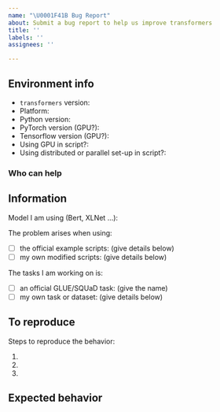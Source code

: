 ```yaml
---
name: "\U0001F41B Bug Report"
about: Submit a bug report to help us improve transformers
title: ''
labels: ''
assignees: ''

---
```



## Environment info
<!-- You can run the command `transformers-cli env` and copy-and-paste its output below.
     Don't forget to fill out the missing fields in that output! -->

- `transformers` version:
- Platform:
- Python version:
- PyTorch version (GPU?):
- Tensorflow version (GPU?):
- Using GPU in script?:
- Using distributed or parallel set-up in script?:

### Who can help
<!-- Your issue will be replied to more quickly if you can figure out the right person to tag with @
 If you know how to use git blame, that is the easiest way, otherwise, here is a rough guide of **who to tag**.
 Please tag fewer than 3 people.

Models:

- albert, bert, xlm: @LysandreJik
- blenderbot, bart, marian, pegasus, encoderdecoder,  t5: @patrickvonplaten, @patil-suraj
- longformer, reformer, transfoxl, xlnet: @patrickvonplaten
- fsmt: @stas00
- funnel: @sgugger
- gpt2: @patrickvonplaten, @LysandreJik
- rag: @patrickvonplaten, @lhoestq
- tensorflow: XXX?

Library:

- benchmarks: @patrickvonplaten
- deepspeed: @stas00
- ray/raytune: @richardliaw, @amogkam
- text generation: @patrickvonplaten
- tokenizers: @LysandreJik
- trainer: @sgugger
- pipelines: @LysandreJik

Documentation: @sgugger

Model hub: 
- for issues with a model report at https://discuss.huggingface.co/ and tag the model's creator.

HF projects:

- nlp datasets: [different repo](https://github.com/huggingface/nlp)
- rust tokenizers: [different repo](https://github.com/huggingface/tokenizers)

Examples:

- maintained examples (not research project or legacy): @sgugger, @patil-suraj
- research_projects/bert-loses-patience: @JetRunner
- research_projects/distillation: @VictorSanh

 -->

## Information

Model I am using (Bert, XLNet ...):

The problem arises when using:
* [ ] the official example scripts: (give details below)
* [ ] my own modified scripts: (give details below)

The tasks I am working on is:
* [ ] an official GLUE/SQUaD task: (give the name)
* [ ] my own task or dataset: (give details below)

## To reproduce

Steps to reproduce the behavior:

1.
2.
3.

<!-- If you have code snippets, error messages, stack traces please provide them here as well.
     Important! Use code tags to correctly format your code. See https://help.github.com/en/github/writing-on-github/creating-and-highlighting-code-blocks#syntax-highlighting
     Do not use screenshots, as they are hard to read and (more importantly) don't allow others to copy-and-paste your code.-->

## Expected behavior

<!-- A clear and concise description of what you would expect to happen. -->
